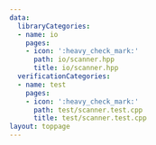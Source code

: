 ```yaml
---
data:
  libraryCategories:
  - name: io
    pages:
    - icon: ':heavy_check_mark:'
      path: io/scanner.hpp
      title: io/scanner.hpp
  verificationCategories:
  - name: test
    pages:
    - icon: ':heavy_check_mark:'
      path: test/scanner.test.cpp
      title: test/scanner.test.cpp
layout: toppage
---
```


